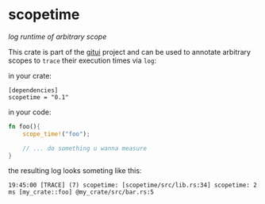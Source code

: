 # scopetime

*log runtime of arbitrary scope*

This crate is part of the [gitui](http://gitui.org) project and can be used to annotate arbitrary scopes to `trace` their execution times via `log`:

in your crate:
```
[dependencies]
scopetime = "0.1"
```

in your code:
```rust
fn foo(){
    scope_time!("foo");

    // ... do something u wanna measure
}
```

the resulting log looks someting like this:
```
19:45:00 [TRACE] (7) scopetime: [scopetime/src/lib.rs:34] scopetime: 2 ms [my_crate::foo] @my_crate/src/bar.rs:5
```
